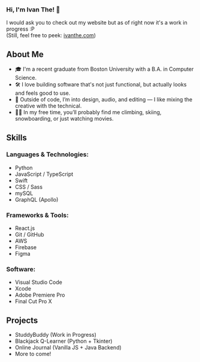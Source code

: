 ### Hi, I'm Ivan The! 👋

I would ask you to check out my website but as of right now it's a work in progress :P  
(Still, feel free to peek: [ivanthe.com](https://ivanthe.com))

## About Me 
- 🎓 I'm a recent graduate from Boston University with a B.A. in Computer Science.
- 🛠 I love building software that's not just functional, but actually looks and feels good to use.
- 🎨 Outside of code, I’m into design, audio, and editing — I like mixing the creative with the technical.
- 🧗‍♂️ In my free time, you’ll probably find me climbing, skiing, snowboarding, or just watching movies.

## Skills

### Languages & Technologies:
- Python  
- JavaScript / TypeScript  
- Swift  
- CSS / Sass  
- mySQL  
- GraphQL (Apollo)  

### Frameworks & Tools:
- React.js  
- Git / GitHub  
- AWS  
- Firebase  
- Figma  

### Software:
- Visual Studio Code  
- Xcode  
- Adobe Premiere Pro  
- Final Cut Pro X  

## Projects
- StuddyBuddy (Work in Progress)
- Blackjack Q-Learner (Python + Tkinter)
- Online Journal (Vanilla JS + Java Backend)
- More to come!
